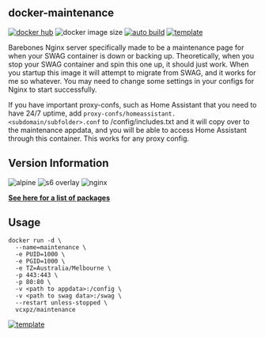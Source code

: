 ## docker-maintenance

[![docker hub](https://img.shields.io/badge/docker_hub-link-blue?style=for-the-badge&logo=docker)](https://hub.docker.com/r/vcxpz/maintenance) ![docker image size](https://img.shields.io/docker/image-size/vcxpz/maintenance?style=for-the-badge&logo=docker) [![auto build](https://img.shields.io/badge/docker_builds-automated-blue?style=for-the-badge&logo=docker?color=d1aa67)](https://github.com/hydazz/docker-maintenance/actions?query=workflow%3A"Auto+Builder+CI") [![template](https://img.shields.io/badge/view_html_template-blue?style=for-the-badge)](https://htmlpreview.github.io/?https://github.com/hydazz/docker-maintenance/blob/main/root/defaults/index.html)

Barebones Nginx server specifically made to be a maintenance page for when your SWAG container is down or backing up. Theoretically, when you stop your SWAG container and spin this one up, it should just work. When you startup this image it will attempt to migrate from SWAG, and it works for me so whatever. You may need to change some settings in your configs for Nginx to start successfully.

If you have important proxy-confs, such as Home Assistant that you need to have 24/7 uptime, add `proxy-confs/homeassistant.<subdomain/subfolder>.conf` to /config/includes.txt and it will copy over to the maintenance appdata, and you will be able to access Home Assistant through this container. This works for any proxy config.

## Version Information

![alpine](https://img.shields.io/badge/alpine-edge-0D597F?style=for-the-badge&logo=alpine-linux) ![s6 overlay](https://img.shields.io/badge/s6_overlay-2.1.0.2-blue?style=for-the-badge) ![nginx](https://img.shields.io/badge/nginx-1.18.0-269539?style=for-the-badge&logo=nginx)

**[See here for a list of packages](https://github.com/hydazz/docker-maintenance/blob/main/package_versions.txt)**

## Usage

    docker run -d \
      --name=maintenance \
      -e PUID=1000 \
      -e PGID=1000 \
      -e TZ=Australia/Melbourne \
      -p 443:443 \
      -p 80:80 \
      -v <path to appdata>:/config \
      -v <path to swag data>:/swag \
      --restart unless-stopped \
      vcxpz/maintenance

[![template](https://img.shields.io/badge/unraid_template-ff8c2f?style=for-the-badge&logo=docker?color=d1aa67)](https://github.com/hydazz/docker-templates/blob/main/hydaz/maintenance.xml)
